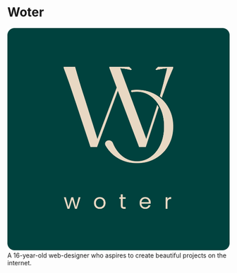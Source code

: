 # Woter

![Woter](src\Images\logo.png)
A 16-year-old web-designer who aspires to create beautiful projects on the internet.
